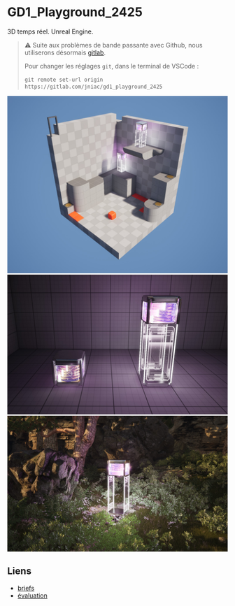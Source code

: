# GD1_Playground_2425

3D temps réel. Unreal Engine.

> ⚠️ Suite aux problèmes de bande passante avec Github, nous utiliserons désormais [gitlab](https://gitlab.com/jniac/gd1_playground_2425).
> 
> Pour changer les réglages `git`, dans le terminal de VSCode : 
> ```shell
> git remote set-url origin https://gitlab.com/jniac/gd1_playground_2425
> ```

![](Web/briefs/assets/GD1_Playground_2425.jpg)
![](Web/briefs/assets/GD1-Checkpoint-1.jpg)
![](Web/briefs/assets/GD1-Checkpoint-Foliage.jpg)

## Liens
- [briefs](Web/briefs/)
- [évaluation](https://jniac.github.io/GD1_Playground_2425/Web/evaluation/)

